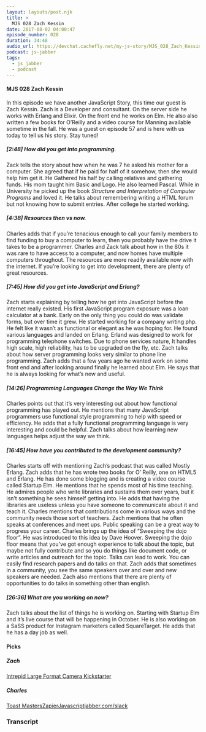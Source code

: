 ```yaml
---
layout: layouts/post.njk
title: >
  MJS 028 Zach Kessin
date: 2017-08-02 04:00:47
episode_number: 028
duration: 34:48
audio_url: https://devchat.cachefly.net/my-js-story/MJS_028_Zach_Kessin.mp3
podcast: js-jabber
tags:
  - js_jabber
  - podcast
---
```


#### MJS 028 Zach Kessin

In this episode we have another JavaScript Story, this time our guest is Zach Kessin. Zach is a Developer and consultant. On the server side he works with Erlang and Elixir. On the front end he works on Elm. He also also written a few books for O’Reilly and a video course for Manning available sometime in the fall. He was a guest on episode 57 and is here with us today to tell us his story. Stay tuned!

##### [2:48] How did you get into programming.

Zack tells the story about how when he was 7 he asked his mother for a computer. She agreed that if he paid for half of it somehow, then she would help him get it. He Gathered his half by calling relatives and gathering funds. His mom taught him Basic and Logo. He also learned Pascal. While in University he picked up the book _Structure and Interpretation of Computer Programs_ and loved it. He talks about remembering writing a HTML forum but not knowing how to submit entries. After college he started working.

##### [4:38] Resources then vs now.

Charles adds that if you’re tenacious enough to call your family members to find funding to buy a computer to learn, then you probably have the drive it takes to be a programmer. Charles and Zack talk about how in the 80s it was rare to have access to a computer, and now homes have multiple computers throughout. The resources are more readily available now with the internet. If you’re looking to get into development, there are plenty of great resources.

##### [7:45] How did you get into JavaScript and Erlang?

Zach starts explaining by telling how he get into JavaScript before the internet really existed. His first JavaScript program exposure was a loan calculator at a bank. Early on the only thing you could do was validate forms, but over time it grew. He started working for a company writing php. He felt like it wasn’t as functional or elegant as he was hoping for. He found various languages and landed on Erlang. Erland was designed to work for programming telephone switches. Due to phone services nature, It handles high scale, high reliability, has to be upgraded on the fly, etc. Zach talks about how server programming looks very similar to phone line programming. Zach adds that a few years ago he wanted work on some front end and after looking around finally he learned about Elm. He says that he is always looking for what’s new and useful.

##### [14:26] Programming Languages Change the Way We Think

Charles points out that it’s very interesting out about how functional programming has played out. He mentions that many JavaScript programmers use functional style programming to help with speed or efficiency. He adds that a fully functional programming language is very interesting and could be helpful. Zach talks about how learning new languages helps adjust the way we think.

##### [16:45] How have you contributed to the development community?

Charles starts off with mentioning Zach’s podcast that was called Mostly Erlang. Zach adds that he has wrote two books for O’ Reilly, one on HTML5 and Erlang. He has done some blogging and is creating a video course called Startup Elm. He mentions that he spends most of his time teaching. He admires people who write libraries and sustains them over years, but it isn’t something he sees himself getting into. He adds that having the libraries are useless unless you have someone to communicate about it and teach it. Charles mentions that contributions come in various ways and the community needs those sort of teachers. Zach mentions that he often speaks at conferences and meet ups. Public speaking can be a great way to progress your career. Charles brings up the idea of “Sweeping the dojo floor”. He was introduced to this idea by Dave Hoover. Sweeping the dojo floor means that you’ve got enough experience to talk about the topic, but maybe not fully contribute and so you do things like document code, or write articles and outreach for the topic. Talks can lead to work. You can easily find research papers and do talks on that. Zach adds that sometimes in a community, you see the same speakers over and over and new speakers are needed. Zach also mentions that there are plenty of opportunities to do talks in something other than english.

##### [26:36] What are you working on now?

Zach talks about the list of things he is working on. Starting with Startup Elm and it’s live course that will be happening in October. He is also working on a SaSS product for Instagram marketers called SquareTarget. He adds that he has a day job as well.

#### Picks

##### Zach

[Intrepid Large Format Camera Kickstarter](https://www.kickstarter.com/projects/1436129614/intrepid-8x10-camera-an-affordable-large-format-ca)

##### Charles

[Toast Masters](https://lonepeaktoastmasters.org/)[Zapier](https://zapier.com/)[Javascriptjabber.com/slack](https://javascriptjabber.com/slack)

### Transcript

